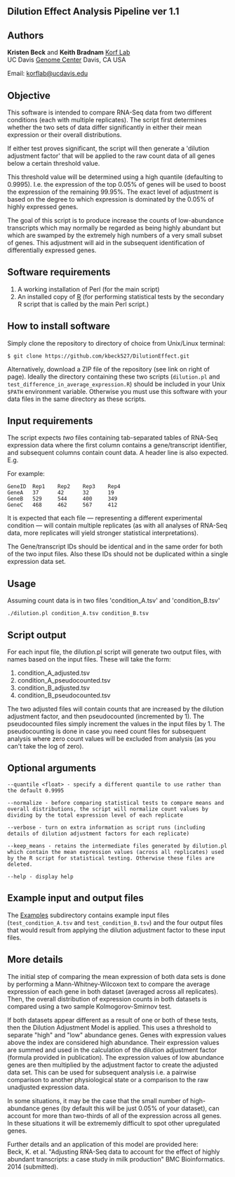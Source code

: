 ## Dilution Effect Analysis Pipeline ver 1.1

## Authors
**Kristen Beck** and **Keith Bradnam**
[Korf Lab](http://korflab.ucdavis.edu)  
UC Davis [Genome Center](http://genomecenter.ucdavis.edu)
Davis, CA
USA

Email: <korflab@ucdavis.edu>

## Objective
This software is intended to compare RNA-Seq data from two different conditions (each with multiple replicates). The script first determines whether the two sets of data differ significantly in either their mean expression or their overall distributions.

If either test proves significant, the script will then generate a 'dilution adjustment factor' that will be applied to the raw count data of all genes below a certain threshold value.

This threshold value will be determined using a high quantile (defaulting to 0.9995). I.e. the expression of the top 0.05% of genes will be used to boost the expression of the remaining 99.95%. The exact level of adjustment is based on  the degree to which expression is dominated by the 0.05% of highly expressed genes.

The goal of this script is to produce increase the counts of low-abundance transcripts which may normally be regarded as being highly abundant but which are swamped by the extremely high numbers of a very small subset of genes. This adjustment will aid in the subsequent identification of differentially expressed genes.


## Software requirements

1. A working installation of Perl (for the main script)
2. An installed copy of [R](http://www.r-project.org) (for performing statistical tests by the secondary R script that is called by the main Perl script.)


## How to install software
Simply clone the repository to directory of choice from Unix/Linux terminal:

`$ git clone https://github.com/kbeck527/DilutionEffect.git`

Alternatively, download a ZIP file of the repository (see link on right of page). Ideally the directory containing these two scripts (`dilution.pl` and `test_difference_in_average_expression.R`) should be included in your Unix `$PATH` environment variable. Otherwise you must use this software with your data files in the same directory as these scripts.

## Input requirements 

The script expects *two* files containing tab-separated tables of RNA-Seq expression data where the first column contains a gene/transcript identifier, and subsequent columns contain count data. A header line is also expected. E.g.

For example:  
```
GeneID	Rep1	Rep2    Rep3    Rep4
GeneA	37		42		32      19
GeneB	529		544		400     349
GeneC	468		462		567     412
```

It is expected that each file — representing a different experimental condition — will contain multiple replicates (as with all analyses of RNA-Seq data, more replicates will yield stronger statistical interpretations).

The Gene/transcript IDs should be identical and in the same order for both of the two input files. Also these IDs should not be duplicated within a single expression data set.


## Usage

Assuming count data is in two files 'condition_A.tsv' and 'condition_B.tsv'
```
./dilution.pl condition_A.tsv condition_B.tsv
```

## Script output 

For each input file, the dilution.pl script will generate two output files, with names based on the input files. These will take the form:

1. condition_A_adjusted.tsv
2. condition_A_pseudocounted.tsv
3. condition_B_adjusted.tsv
4. condition_B_pseudocounted.tsv

The two adjusted files will contain counts that are increased by the dilution adjustment factor, and then pseudocounted (incremented by 1). The pseudocounted files simply increment the values in the input files by 1. The pseudocounting is done in case you need count files for subsequent analysis where zero count values will be excluded from analysis (as you can't take the log of zero).

## Optional arguments

    
    --quantile <float> - specify a different quantile to use rather than the default 0.9995

    --normalize - before comparing statistical tests to compare means and overall distributions, the script will normalize count values by dividing by the total expression level of each replicate

    --verbose - turn on extra information as script runs (including details of dilution adjustment factors for each replicate)

    --keep_means - retains the intermediate files generated by dilution.pl which contain the mean expression values (across all replicates) used by the R script for statistical testing. Otherwise these files are deleted. 

    --help - display help


## Example input and output files

The [Examples](Examples/) subdirectory contains example input files (`test_condition_A.tsv` and `test_condition_B.tsv`) and the four output files that would result from applying the dilution adjustment factor to these input files.


## More details ## 

The initial step of comparing the mean expression of both data sets is done by performing a Mann-Whitney-Wilcoxon text to compare the average expression of each gene in both dataset (averaged across all replicates). Then, the overall distribution of expression counts in both datasets is compared using a two sample Kolmogorov-Smirnov test.

If both datasets appear different as a result of one or both of these tests, then the Dilution Adjustment Model is applied. This uses a threshold to separate "high" and "low" abundance genes. Genes with expression values above the index are considered high abundance. Their expression values are summed and used in the calculation of the dilution adjustment factor (formula provided in publication). The expression values of low abundance genes are then multiplied by the adjustment factor to create the adjusted data set. This can be used for subsequent analysis i.e. a pairwise comparison to another physiological state or a comparison to the raw unadjusted expression data.

In some situations, it may be the case that the small number of high-abundance genes (by default this will be just 0.05% of your dataset), can account for more than two-thirds of all of the expression across all genes. In these situations it will be extrememly difficult to spot other upregulated genes.
  
Further details and an application of this model are provided here:  
Beck, K. et al. "Adjusting RNA-Seq data to account for the effect of highly abundant transcripts: a case study in milk production" BMC Bioinformatics. 2014 (submitted).

